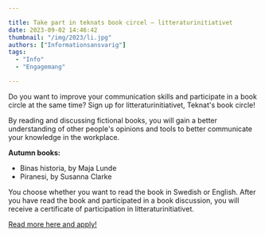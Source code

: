 ```yaml
---

title: Take part in teknats book circel – litteraturinitiativet
date: 2023-09-02 14:46:42
thumbnail: "/img/2023/li.jpg"
authors: ["Informationsansvarig"]
tags: 
  - "Info"
  - "Engagemang"

---
```

Do you want to improve your communication skills and participate in a book circle at the same time? Sign up for litteraturinitiativet, Teknat's book circle!

By reading and discussing fictional books, you will gain a better understanding of other people's opinions and tools to better communicate your knowledge in the workplace.

**Autumn books:**
* Binas historia, by Maja Lunde
* Piranesi, by Susanna Clarke

You choose whether you want to read the book in Swedish or English. After you have read the book and participated in a book discussion, you will receive a certificate of participation in litteraturinitiativet.

[Read more here and apply!](https://www.uu.se/student/fakultet/teknisk-naturvetenskapliga/fakultetsnyheter/arkiv/2023-06-16-delta-i-litteraturinitiativet)